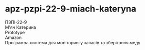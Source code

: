 # apz-pzpi-22-9-miach-kateryna  
ПЗПІ-22-9  
М'яч Катерина  
Prototype  
Amazon  
Програмна система для моніторингу запасів та зберігання меду  
